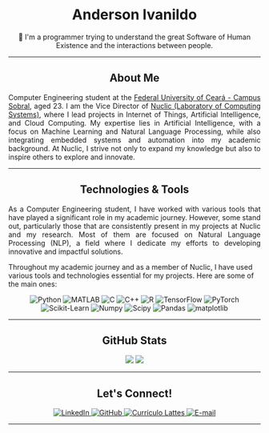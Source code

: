 <h1 align="center"> Anderson Ivanildo </h1>
<p align="center"> 🤖 I'm a programmer trying to understand the great Software of Human Existence and the interactions between people. </p>
<hr>
<h2 align="center"> About Me </h2>

<p align="justify"> Computer Engineering student at the <a href="https://sobral.ufc.br/"> Federal University of Ceará - Campus Sobral</a>, aged 23. I am the Vice Director of <a href="https://nuclic.ufc.br">Nuclic (Laboratory of Computing Systems)</a>, where I lead projects in Internet of Things, Artificial Intelligence, and Cloud Computing. My expertise lies in Artificial Intelligence, with a focus on Machine Learning and Natural Language Processing, while also integrating embedded systems and automation into my academic background. At Nuclic, I strive not only to expand my knowledge but also to inspire others to explore and innovate. </p>
<hr>

<h2 align="center"> Technologies & Tools </h2>
<p align="justify"> As a Computer Engineering student, I have worked with various tools that have played a significant role in my academic journey. However, some stand out, particularly those that are consistently present in my projects at Nuclic and my research. Most of them are focused on Natural Language Processing (NLP), a field where I dedicate my efforts to developing innovative and impactful solutions. </p>
<p> Throughout my academic journey and as a member of Nuclic, I have used various tools and technologies essential for my projects. Here are some of the main ones: </p>

<div align="center">
    <img src="https://img.shields.io/badge/Python-14354C?style=for-the-badge&logo=python&logoColor=white" alt="Python" />
    <img src="https://img.shields.io/badge/MATLAB-0076A8?style=for-the-badge&logo=mathworks&logoColor=white" alt="MATLAB" />
    <img src="https://img.shields.io/badge/C-00599C?style=for-the-badge&logo=c&logoColor=white" alt="C" />
    <img src="https://img.shields.io/badge/C%2B%2B-00599C?style=for-the-badge&logo=c%2B%2B&logoColor=white" alt="C++" />
    <img src="https://img.shields.io/badge/R-276DC3?style=for-the-badge&logo=r&logoColor=white" alt="R" />
    <img src="https://img.shields.io/badge/TensorFlow-FF6F00?style=for-the-badge&logo=tensorflow&logoColor=white" alt="TensorFlow" />
    <img src="https://img.shields.io/badge/PyTorch-EE4C2C?style=for-the-badge&logo=pytorch&logoColor=white" alt="PyTorch" />
    <img src="https://img.shields.io/badge/scikit--learn-F7931E?style=for-the-badge&logo=scikitlearn&logoColor=white" alt="Scikit-Learn" />
    <img src="https://img.shields.io/badge/NumPy-013243?style=for-the-badge&logo=numpy&logoColor=white" alt="Numpy" />
    <img src="https://img.shields.io/badge/SciPy-8CAAE6?style=for-the-badge&logo=scipy&logoColor=white" alt="Scipy" />
    <img src="https://img.shields.io/badge/pandas-150458?style=for-the-badge&logo=pandas&logoColor=white" alt="Pandas" />
    <img src="https://img.shields.io/badge/Matplotlib-0076A8?style=for-the-badge" alt="matplotlib" />
</div>
<hr>

<h2 align="center"> GitHub Stats </h2>
<p align="center">
  <img src="https://github-readme-stats.vercel.app/api?username=AndersonIvanildo&show_icons=true&theme=dark" /> <img src="https://github-readme-stats.vercel.app/api/top-langs/?username=AndersonIvanildo&layout=compact&theme=dark" />
</p>
<hr>

<h2 align="center"> Let's Connect! </h2>
<div align="center">
    <a href="https://www.linkedin.com/in/andersonivanildo/" target="_blank">
        <img src="https://img.shields.io/badge/LinkedIn-0077B5?style=for-the-badge&logo=linkedin&logoColor=white" alt="LinkedIn" />
    </a>
    <a href="https://github.com/AndersonIvanildo" target="_blank">
        <img src="https://img.shields.io/badge/GitHub-181717?style=for-the-badge&logo=github&logoColor=white" alt="GitHub" />
    </a>
    <a href="https://lattes.cnpq.br/6054384198235790" target="_blank">
        <img src="https://img.shields.io/badge/Lattes-0052cc?style=for-the-badge&logoColor=white" alt="Currículo Lattes" />
    </a>
    <a href="mailto:andersonivanildo@protonmail.com" target="_blank">
        <img src="https://img.shields.io/badge/Email-D14836?style=for-the-badge&logo=gmail&logoColor=white" alt="E-mail" />
    </a>
</div>
<hr>